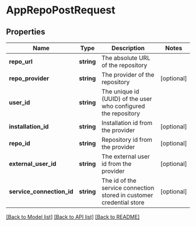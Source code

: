 # AppRepoPostRequest

## Properties
Name | Type | Description | Notes
------------ | ------------- | ------------- | -------------
**repo_url** | **string** | The absolute URL of the repository | 
**repo_provider** | **string** | The provider of the repository | [optional] 
**user_id** | **string** | The unique id (UUID) of the user who configured the repository | 
**installation_id** | **string** | Installation id from the provider | [optional] 
**repo_id** | **string** | Repository id from the provider | [optional] 
**external_user_id** | **string** | The external user id from the provider | [optional] 
**service_connection_id** | **string** | The id of the service connection stored in customer credential store | [optional] 

[[Back to Model list]](../README.md#documentation-for-models) [[Back to API list]](../README.md#documentation-for-api-endpoints) [[Back to README]](../README.md)


